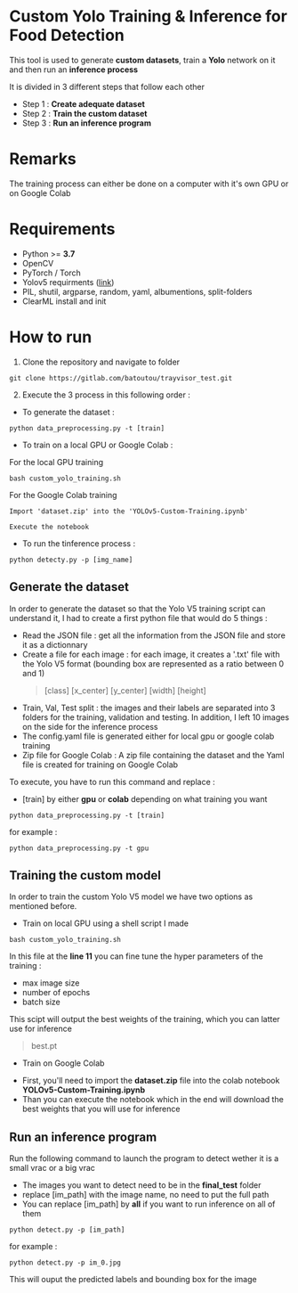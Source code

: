 # Custom Yolo Training & Inference for Food Detection

This tool is used to generate **custom datasets**, train a **Yolo** network on it and then run an **inference process**

It is divided in 3 different steps that follow each other

- Step 1 : **Create adequate dataset**
- Step 2 : **Train the custom dataset**
- Step 3 : **Run an inference program**

# Remarks 

The training process can either be done on a computer with it's own GPU or on Google Colab

# Requirements

* Python >= **3.7**
* OpenCV
* PyTorch / Torch
* Yolov5 requirments ([link](https://github.com/ultralytics/yolov5/blob/master/requirements.txt))
* PIL, shutil, argparse, random, yaml, albumentions, split-folders
* ClearML install and init 

# How to run

1. Clone the repository and navigate to folder
  ```
  git clone https://gitlab.com/batoutou/trayvisor_test.git
  ```

2. Execute the 3 process in this following order :
  * To generate the dataset :

   ```
   python data_preprocessing.py -t [train]
   ```

  * To train on a local GPU or Google Colab :
  
   For the local GPU training
   ```
   bash custom_yolo_training.sh
   ```

   For the Google Colab training
   ```
   Import 'dataset.zip' into the 'YOLOv5-Custom-Training.ipynb'
   ```

   ```
   Execute the notebook
   ```

  * To run the tinference process :

   ```
   python detecty.py -p [img_name]
   ```

## Generate the dataset

In order to generate the dataset so that the Yolo V5 training script can understand it, I had to create a first python file that would do 5 things :

- Read the JSON file : get all the information from the JSON file and store it as a dictionnary
- Create a file for each image : for each image, it creates a '.txt' file with the Yolo V5 format (bounding box are represented as a ratio between 0 and 1)
  > [class] [x_center] [y_center] [width] [height]
- Train, Val, Test split : the images and their labels are separated into 3 folders for the training, validation and testing. In addition, I left 10 images on the side for the inference process
- The config.yaml file is generated either for local gpu or google colab training
- Zip file for Google Colab : A zip file containing the dataset and the Yaml file is created for training on Google Colab

To execute, you have to run this command and replace :
* [train] by either **gpu** or **colab** depending on what training you want
```
python data_preprocessing.py -t [train]
```

for example :
```
python data_preprocessing.py -t gpu
```

## Training the custom model

In order to train the custom Yolo V5 model we have two options as mentioned before. 

* Train on local GPU using a shell script I made
 ```
 bash custom_yolo_training.sh
 ```
 In this file at the **line 11** you can fine tune the hyper parameters of the training : 
 - max image size
 - number of epochs
 - batch size

 This scipt will output the best weights of the training, which you can latter use for inference
 > best.pt

* Train on Google Colab
 - First, you'll need to import the **dataset.zip** file into the colab notebook **YOLOv5-Custom-Training.ipynb** 
 - Than you can execute the notebook which in the end will download the best weights that you will use for inference


## Run an inference program

Run the following command to launch the program to detect wether it is a small vrac or a big vrac

* The images you want to detect need to be in the **final_test** folder 
* replace [im_path] with the image name, no need to put the full path
* You can replace [im_path] by **all** if you want to run inference on all of them

```
python detect.py -p [im_path]
```

for example :
```
python detect.py -p im_0.jpg
```

This will ouput the predicted labels and bounding box for the image
